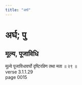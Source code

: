 ```yaml
---
title: "अर्घ"
---
```


# अर्घ; पु
## मूल्य, पूजाविधि
मूल्ये पूजाविधावर्घो दृष्टिरक्ष्णि तथा मता ॥ २९ ॥<br />verse 3.1.1.29<br />page 0015

